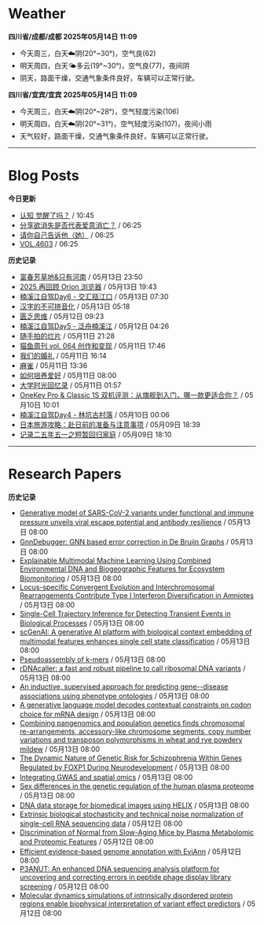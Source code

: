 # Weather
<!--qweather:start-->
**四川省/成都/成都 2025年05月14日 11:09**
- 今天周三，白天☁️阴(20°~30°)，空气良(62)
- 明天周四，白天🌤️多云(19°~30°)，空气良(77)，夜间阴
- 阴天，路面干燥，交通气象条件良好，车辆可以正常行驶。

**四川省/宜宾/宜宾 2025年05月14日 11:09**
- 今天周三，白天☁️阴(20°~28°)，空气轻度污染(106)
- 明天周四，白天☁️阴(20°~31°)，空气轻度污染(107)，夜间小雨
- 天气较好，路面干燥，交通气象条件良好，车辆可以正常行驶。
<!--qweather:end-->
---
# Blog Posts
<!--rss-blogs:start-->
**今日更新**
- [认知 觉醒了吗？](https://imzm.im/cognitive-awakening/) / 10:45
- [分享欲消失是否代表爱意消亡？](http://m.wufazhuce.com/question/4364) / 06:25
- [请你自己告诉他（她）](http://m.wufazhuce.com/article/6789) / 06:25
- [VOL.4603](http://m.wufazhuce.com/one/4754) / 06:25

**历史记录**
- [富春芳草地&amp;只有河南](https://www.skyue.com/25051323.html) / 05月13日 23:50
- [2025 再回顾 Orion 浏览器](https://anotherdayu.com/2025/6953/) / 05月13日 19:43
- [楠溪江自驾Day6 - 交汇瓯江口](https://blog.ops-coffee.cn/r/city-china-zhejiang-wenzhou-yongjia-nanxijiang-06.html) / 05月13日 07:30
- [汉字的不可拼音化](https://justgoidea.com/the-impossibility-of-pinyin-for-chinese-characters/) / 05月13日 05:18
- [匮乏思维](https://blog.douchi.space/scarcity-mindset/) / 05月12日 09:23
- [楠溪江自驾Day5 - 泛舟楠溪江](https://blog.ops-coffee.cn/r/city-china-zhejiang-wenzhou-yongjia-nanxijiang-05.html) / 05月12日 04:26
- [随手拍的烂片](https://innei.in/notes/191) / 05月11日 21:28
- [猫鱼周刊 vol. 064 创作和变现](https://ameow.xyz/archives/weekly-064) / 05月11日 17:46
- [我们的婚礼](https://www.skyue.com/25051116.html) / 05月11日 16:14
- [麻雀](https://www.xiangshitan.com/post/3401.html) / 05月11日 13:36
- [如何培养爱好](https://yufree.cn/cn/2025/05/11/how-to-enjoy-life/) / 05月11日 08:00
- [大学时光回忆录](https://innei.in/notes/190) / 05月11日 01:57
- [OneKey Pro & Classic 1S 双机评测：从旗舰到入门，哪一款更适合你？](https://song.al/onekey) / 05月10日 10:01
- [楠溪江自驾Day4 - 林坑古村落](https://blog.ops-coffee.cn/r/city-china-zhejiang-wenzhou-yongjia-nanxijiang-04.html) / 05月10日 00:06
- [日本旅游攻略：赴日前的准备与注意事项](https://song.al/japantravel) / 05月09日 18:39
- [记录二五年五一之短暂回归家庭](https://wiki.eryajf.net/pages/ad1f6b/) / 05月09日 18:10
<!--rss-blogs:end-->
---
# Research Papers
<!--rss-papers:start-->
**历史记录**
- [Generative model of SARS-CoV-2 variants under functional and immune pressure unveils viral escape potential and antibody resilience](https://www.biorxiv.org/content/10.1101/2025.05.12.653592v1?rss=1) / 05月13日 08:00
- [GnnDebugger: GNN based error correction in De Bruijn Graphs](https://www.biorxiv.org/content/10.1101/2025.05.07.652713v1?rss=1) / 05月13日 08:00
- [Explainable Multimodal Machine Learning Using Combined Environmental DNA and Biogeographic Features for Ecosystem Biomonitoring](https://www.biorxiv.org/content/10.1101/2025.05.07.652781v1?rss=1) / 05月13日 08:00
- [Locus-specific Convergent Evolution and Interchromosomal Rearrangements Contribute Type I Interferon Diversification in Amniotes](https://www.biorxiv.org/content/10.1101/2025.05.08.652797v1?rss=1) / 05月13日 08:00
- [Single-Cell Trajectory Inference for Detecting Transient Events in Biological Processes](https://www.biorxiv.org/content/10.1101/2025.05.07.652753v1?rss=1) / 05月13日 08:00
- [scGenAI: A generative AI platform with biological context embedding of multimodal features enhances single cell state classification](https://www.biorxiv.org/content/10.1101/2025.05.07.652733v1?rss=1) / 05月13日 08:00
- [Pseudoassembly of k-mers](https://www.biorxiv.org/content/10.1101/2025.05.11.653354v1?rss=1) / 05月13日 08:00
- [rDNAcaller: a fast and robust pipeline to call ribosomal DNA variants](https://www.biorxiv.org/content/10.1101/2025.05.13.653643v1?rss=1) / 05月13日 08:00
- [An inductive, supervised approach for predicting gene--disease associations using phenotype ontologies](https://www.biorxiv.org/content/10.1101/2025.05.07.652682v1?rss=1) / 05月13日 08:00
- [A generative language model decodes contextual constraints on codon choice for mRNA design](https://www.biorxiv.org/content/10.1101/2025.05.13.653614v1?rss=1) / 05月13日 08:00
- [Combining pangenomics and population genetics finds chromosomal re-arrangements, accessory-like chromosome segments, copy number variations and transposon polymorphisms in wheat and rye powdery mildew](https://www.biorxiv.org/content/10.1101/2025.05.08.652814v1?rss=1) / 05月13日 08:00
- [The Dynamic Nature of Genetic Risk for Schizophrenia Within Genes Regulated by FOXP1 During Neurodevelopment](https://www.biorxiv.org/content/10.1101/2025.05.12.653444v1?rss=1) / 05月13日 08:00
- [Integrating GWAS and spatial omics](https://www.nature.com/articles/s41592-025-02711-5) / 05月13日 08:00
- [Sex differences in the genetic regulation of the human plasma proteome](https://www.nature.com/articles/s41467-025-59034-4) / 05月13日 08:00
- [DNA data storage for biomedical images using HELIX](https://www.nature.com/articles/s43588-025-00793-x) / 05月13日 08:00
- [Extrinsic biological stochasticity and technical noise normalization of single-cell RNA sequencing data](https://www.biorxiv.org/content/10.1101/2025.05.11.653373v1?rss=1) / 05月12日 08:00
- [Discrimination of Normal from Slow-Aging Mice by Plasma Metabolomic and Proteomic Features](https://www.biorxiv.org/content/10.1101/2025.05.11.651908v1?rss=1) / 05月12日 08:00
- [Efficient evidence-based genome annotation with EviAnn](https://www.biorxiv.org/content/10.1101/2025.05.07.652745v1?rss=1) / 05月12日 08:00
- [P3ANUT: An enhanced DNA sequencing analysis platform for uncovering and correcting errors in peptide phage display library screening](https://www.biorxiv.org/content/10.1101/2025.05.12.648809v1?rss=1) / 05月12日 08:00
- [Molecular dynamics simulations of intrinsically disordered protein regions enable biophysical interpretation of variant effect predictors](https://www.biorxiv.org/content/10.1101/2025.05.07.652723v1?rss=1) / 05月12日 08:00
<!--rss-papers:end-->
